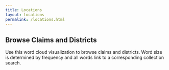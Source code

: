```yaml
---
title: Locations
layout: locations
permalink: /locations.html
---
```


## Browse Claims and Districts

Use this word cloud visualization to browse claims and districts.
Word size is determined by frequency and all words link to a corresponding collection search.
